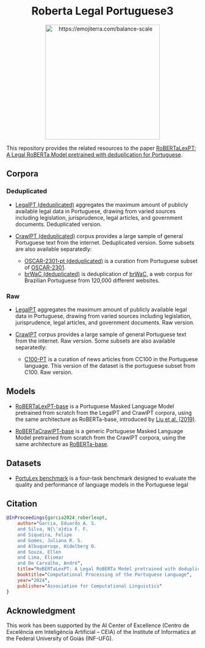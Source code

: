 <br />
<div align="center">
    <h1 align="center">Roberta Legal Portuguese3</h1>
    <img src="https://images.emojiterra.com/google/android-11/512px/2696.png" alt="https://emojiterra.com/balance-scale" width="300">
  <br />
</div>

This repository provides the related resources to the paper [RoBERTaLexPT: A Legal RoBERTa Model pretrained with deduplication for Portuguese]().
## Corpora
### Deduplicated
- [LegalPT (deduplicated)](https://huggingface.co/datasets/eduagarcia/LegalPT_dedup) aggregates the maximum amount of publicly available legal data in Portuguese, drawing from varied sources including legislation, jurisprudence, legal articles, and government documents. Deduplicated version.

- [CrawlPT (deduplicated)](https://huggingface.co/datasets/eduagarcia/CrawlPT_dedup) corpus provides a large sample of general Portuguese text from the internet. Deduplicated version. Some subsets are also available separatedly: 
	- [OSCAR-2301-pt (deduplicated)](https://huggingface.co/datasets/eduagarcia/OSCAR-2301-pt_dedup) is a curation from Portuguese subset of [OSCAR-2301](https://huggingface.co/datasets/oscar-corpus/OSCAR-2301). 
	- [brWaC (deduplicated)](https://huggingface.co/datasets/eduagarcia/brwac_dedup)  is deduplication of [brWaC](https://aclanthology.org/L18-1686/), a web corpus for Brazilian Portuguese from 120,000 different websites.
	
### Raw
- [LegalPT](https://huggingface.co/datasets/eduagarcia/LegalPT) aggregates the maximum amount of publicly available legal data in Portuguese, drawing from varied sources including legislation, jurisprudence, legal articles, and government documents. Raw version.

- [CrawlPT](https://huggingface.co/datasets/eduagarcia/CrawlPT_dedup) corpus provides a large sample of general Portuguese text from the internet. Raw version. Some subsets are also available separatedly: 
	- [C100-PT](https://huggingface.co/datasets/eduagarcia/cc100-pt) is a curation of news articles from CC100 in the Portuguese language. This version of the dataset is the portuguese subset from C100. Raw version.

## Models
- [RoBERTaLexPT-base](https://huggingface.co/eduagarcia/RoBERTaLexPT-base) is a Portuguese Masked Language Model pretrained from scratch from the LegalPT and CrawlPT corpora, using the same architecture as RoBERTa-base, introduced by [Liu et al. (2019)](https://arxiv.org/abs/1907.11692).

- [RoBERTaCrawlPT-base](https://huggingface.co/eduagarcia/RoBERTaCrawlPT-base) is a generic Portuguese Masked Language Model pretrained from scratch from the CrawlPT corpora, using the same architecture as [RoBERTa-base](https://arxiv.org/abs/1907.11692). 

## Datasets
- [PortuLex benchmark](https://huggingface.co/datasets/eduagarcia/PortuLex_benchmark) is a four-task benchmark designed to evaluate the quality and performance of language models in the Portuguese legal

## Citation

```bibtex
@InProceedings{garcia2024_roberlexpt,
    author="Garcia, Eduardo A. S.
    and Silva, N{\'a}dia F. F.
    and Siqueira, Felipe
    and Gomes, Juliana R. S.
    and Albuqueruqe, Hidelberg O.
    and Souza, Ellen
    and Lima, Eliomar
    and De Carvalho, André",
    title="RoBERTaLexPT: A Legal RoBERTa Model pretrained with deduplication for Portuguese",
    booktitle="Computational Processing of the Portuguese Language",
    year="2024",
    publisher="Association for Computational Linguistics"
}
```

## Acknowledgment

This work has been supported by the AI Center of Excellence (Centro de Excelência em Inteligência Artificial – CEIA) of the Institute of Informatics at the Federal University of Goiás (INF-UFG).
